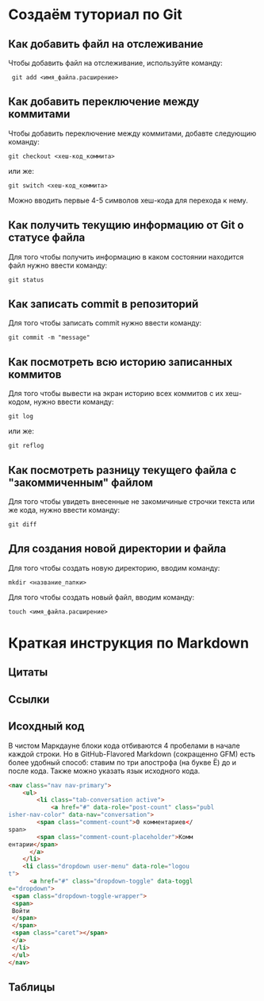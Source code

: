# Создаём туториал по Git
## Как добавить файл на отслеживание

Чтобы добавить файл на отслеживание, используйте команду:
```
 git add <имя_файла.расширение>
```

## Как добавить переключение между коммитами

Чтобы добавить переключение между коммитами, добавте следующию команду:
```
git checkout <хеш-код_коммита>
```

или же:
```
git switch <хеш-код_коммита>
```
Можно вводить первые 4-5 символов хеш-кода для перехода к нему.

## Как получить текущию информацию от Git о статусе файла
Для того чтобы получить информацию в каком состоянии находится файл нужно ввести команду:
```
git status
```
## Как записать commit в репозиторий
Для того чтобы записать commit нужно ввести команду:
```
git commit -m "message"
```
## Как посмотреть всю историю записанных коммитов
Для того чтобы вывести на экран историю всех коммитов с их хеш-кодом, нужно ввести команду:
```
git log
```
или же:
```
git reflog
```
## Как посмотреть разницу текущего файла с "закоммиченным" файлом
Для того чтобы увидеть внесенные не закомичиные строчки текста или же кода, нужно ввести команду:
```
git diff
```
## Для создания новой директории и файла
Для того чтобы создать новую директорию, вводим команду:
```
mkdir <название_папки>
```
Для того чтобы создать новый файл, вводим команду:
```
touch <имя_файла.расширение>
```

# Краткая инструкция по Markdown

## Цитаты

## Ссылки 

## Исохдный код 

В чистом Маркдауне блоки кода отбиваются 4 пробелами в
начале каждой строки.
Но в GitHub-Flavored Markdown (сокращенно GFM) есть
более удобный способ: ставим по три апострофа (на букве
Ё) до и после кода. Также можно указать язык исходного
кода.
```html
<nav class="nav nav-primary">
    <ul>
        <li class="tab-conversation active">
            <a href="#" data-role="post-count" class="publ
isher-nav-color" data-nav="conversation">
        <span class="comment-count">0 комментариев</
span>
        <span class="comment-count-placeholder">Комм
ентарии</span>
      </a>
    </li>
    <li class="dropdown user-menu" data-role="logou
t">
      <a href="#" class="dropdown-toggle" data-toggl
e="dropdown">
 <span class="dropdown-toggle-wrapper">
 <span>
 Войти
 </span>
 </span>
 <span class="caret"></span>
 </a>
 </li>
 </ul>
</nav>
```

## Таблицы 
